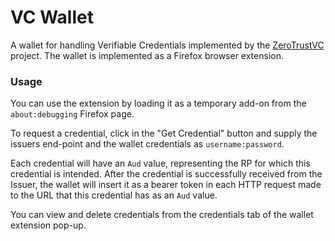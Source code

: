 # VC Wallet
A wallet for handling Verifiable Credentials implemented by the [ZeroTrustVC](https://mm.aueb.gr/projects/zerotrustvc) project. The wallet is implemented as a Firefox browser extension.

### Usage
You can use the extension by loading it as a temporary add-on from the `about:debugging` Firefox page.

To request a credential, click in the "Get Credential" button and supply the issuers end-point and the wallet credentials as `username:password`.

Each credential will have an `Aud` value, representing the RP for which this credential is intended. After the credential is successfully received from the Issuer, the wallet will insert it as a bearer token in each HTTP request made to the URL that this credential has as an `Aud` value.

You can view and delete credentials from the credentials tab of the wallet extension pop-up.
